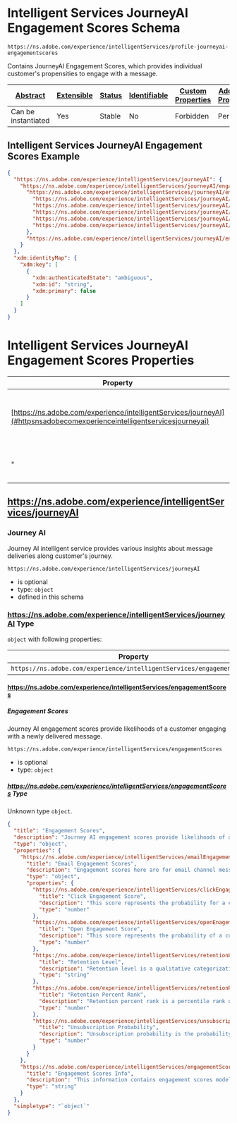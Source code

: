 
# Intelligent Services JourneyAI Engagement Scores Schema

```
https://ns.adobe.com/experience/intelligentServices/profile-journeyai-engagementscores
```

Contains JourneyAI Engagement Scores, which provides individual customer's propensities to engage with a message.

| [Abstract](../../../../abstract.md) | [Extensible](../../../../extensions.md) | [Status](../../../../status.md) | [Identifiable](../../../../id.md) | [Custom Properties](../../../../extensions.md) | [Additional Properties](../../../../extensions.md) | Defined In |
|-------------------------------------|-----------------------------------------|---------------------------------|-----------------------------------|------------------------------------------------|----------------------------------------------------|------------|
| Can be instantiated | Yes | Stable | No | Forbidden | Permitted | [adobe/experience/intelligentServices/profile-journeyai-engagementscores.schema.json](adobe/experience/intelligentServices/profile-journeyai-engagementscores.schema.json) |

## Intelligent Services JourneyAI Engagement Scores Example
```json
{
  "https://ns.adobe.com/experience/intelligentServices/journeyAI": {
    "https://ns.adobe.com/experience/intelligentServices/journeyAI/engagementScores": {
      "https://ns.adobe.com/experience/intelligentServices/journeyAI/emailEngagementScores": {
        "https://ns.adobe.com/experience/intelligentServices/journeyAI/clickEngagementScore": 0.034,
        "https://ns.adobe.com/experience/intelligentServices/journeyAI/openEnagementScore": 0.23,
        "https://ns.adobe.com/experience/intelligentServices/journeyAI/retentionLevel": "high",
        "https://ns.adobe.com/experience/intelligentServices/journeyAI/retentionPercentRank": 0.953,
        "https://ns.adobe.com/experience/intelligentServices/journeyAI/unsubscriptionProbability": 0.002546
      },
      "https://ns.adobe.com/experience/intelligentServices/journeyAI/engagementScoresInfo": "v1.3.0_2020-11-04"
    }
  },
  "xdm:identityMap": {
    "xdm:key": [
      {
        "xdm:authenticatedState": "ambiguous",
        "xdm:id": "string",
        "xdm:primary": false
      }
    ]
  }
}
```

# Intelligent Services JourneyAI Engagement Scores Properties

| Property | Type | Required | Defined by |
|----------|------|----------|------------|
| [https://ns.adobe.com/experience/intelligentServices/journeyAI](#httpsnsadobecomexperienceintelligentservicesjourneyai) | `object` | Optional | Intelligent Services JourneyAI Engagement Scores (this schema) |
| `*` | any | Additional | this schema *allows* additional properties |

## https://ns.adobe.com/experience/intelligentServices/journeyAI
### Journey AI

Journey AI intelligent service provides various insights about message deliveries along customer's journey.

`https://ns.adobe.com/experience/intelligentServices/journeyAI`
* is optional
* type: `object`
* defined in this schema

### https://ns.adobe.com/experience/intelligentServices/journeyAI Type


`object` with following properties:


| Property | Type | Required |
|----------|------|----------|
| `https://ns.adobe.com/experience/intelligentServices/engagementScores`| object | Optional |



#### https://ns.adobe.com/experience/intelligentServices/engagementScores
##### Engagement Scores

Journey AI engagement scores provide likelihoods of a customer engaging with a newly delivered message.

`https://ns.adobe.com/experience/intelligentServices/engagementScores`
* is optional
* type: `object`

##### https://ns.adobe.com/experience/intelligentServices/engagementScores Type

Unknown type `object`.

```json
{
  "title": "Engagement Scores",
  "description": "Journey AI engagement scores provide likelihoods of a customer engaging with a newly delivered message.",
  "type": "object",
  "properties": {
    "https://ns.adobe.com/experience/intelligentServices/emailEngagementScores": {
      "title": "Email Engagement Scores",
      "description": "Engagement scores here are for email channel messages.",
      "type": "object",
      "properties": {
        "https://ns.adobe.com/experience/intelligentServices/clickEngagementScore": {
          "title": "Click Engagement Score",
          "description": "This score represents the probability for a customer to click on links in an email.",
          "type": "number"
        },
        "https://ns.adobe.com/experience/intelligentServices/openEnagementScore": {
          "title": "Open Engagement Score",
          "description": "This score represents the probability of a customer to open an email.",
          "type": "number"
        },
        "https://ns.adobe.com/experience/intelligentServices/retentionLevel": {
          "title": "Retention Level",
          "description": "Retention level is a qualitative categorization of customer's likelihood of staying subscribed to the email list.",
          "type": "string"
        },
        "https://ns.adobe.com/experience/intelligentServices/retentionPercentRank": {
          "title": "Retention Percent Rank",
          "description": "Retention percent rank is a percentile rank of the likelihood of staying subscribed to the email list.",
          "type": "number"
        },
        "https://ns.adobe.com/experience/intelligentServices/unsubscriptionProbability": {
          "title": "Unsubscription Probability",
          "description": "Unsubscription probability is the probability of a recipient to unsubscribe from email channel conditioned on email opened.",
          "type": "number"
        }
      }
    },
    "https://ns.adobe.com/experience/intelligentServices/engagementScoresInfo": {
      "title": "Engagement Scores Info",
      "description": "This information contains engagement scores model version and scoring date as a concatenated string, e.g. v1.3.0_2020-11-04.",
      "type": "string"
    }
  },
  "simpletype": "`object`"
}
```









